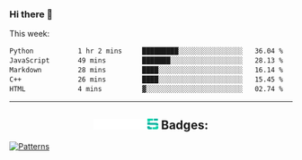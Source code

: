 ### Hi there 👋

This week:
<!--START_SECTION:waka-->

```txt
Python           1 hr 2 mins     █████████░░░░░░░░░░░░░░░░   36.04 %
JavaScript       49 mins         ███████░░░░░░░░░░░░░░░░░░   28.13 %
Markdown         28 mins         ████░░░░░░░░░░░░░░░░░░░░░   16.14 %
C++              26 mins         ████░░░░░░░░░░░░░░░░░░░░░   15.45 %
HTML             4 mins          ▓░░░░░░░░░░░░░░░░░░░░░░░░   02.74 %
```

<!--END_SECTION:waka-->

---

<h2 style="text-align:center; font-weight: bold;" align="center"><img src="https://github.com/layer5io/layer5/blob/master/.github/assets/images/layer5/layer5-light-no-trim.svg" width="115px"> Badges: </h2>

<a href= "https://meshery.layer5.io/user/04079145-d65d-4d0f-a40e-533d358bea83?tab=badges"><img height="224px" src = "https://badges.layer5.io/assets/badges/patterns/patterns.png" alt = "Patterns" /></a>
